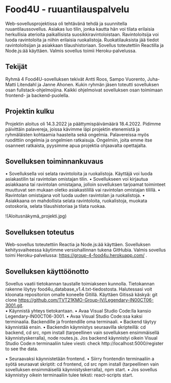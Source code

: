 # Food4U - ruuantilauspalvelu
Web-sovellusprojektissa oli tehtävänä tehdä ja suunnitella ruuantilaussovellus. Asiakas luo tilin, jonka kautta hän voi tilata erilaisia herkullisia aterioita paikallisista suosikkiravintoloistaan. Ravintoloitsija voi luoda ravintoloita ja niihin erilaisia ruokalistoja. Ruokatilauksista jää tiedot ravintoloitsijan ja asiakkaan tilaushistoriaan. Sovellus toteutettiin Reactilla ja Node.js:ää käyttäen. Valmis sovellus toimii Heroku-palvelussa. 

## Tekijät
Ryhmä 4 Food4U-sovelluksen tekivät Antti Roos, Sampo Vuorento, Juha-Matti Litendahl ja Janne Ahonen. Kukin ryhmän jäsen toteutti sovelluksen osan fullstack-ohjelmoijina. Kaikki ohjelmoivat sovelluksen osan toimimaan frontend- ja backend-puolella. 

## Projektin kulku
Projektin aloitus oli 14.3.2022 ja päättymispäivämäärä 18.4.2022. Pidimme päivittäin palavereja, joissa kävimme läpi projektin etenemistä ja ryhmäläisten kohtaamia haasteita sekä ongelmia. Palavereissa myös ruodittiin ongelmia ja ongelmien ratkaisuja. Ongelmiin, joita emme itse osanneet ratkaista, pyysimme apua projektia ohjaavalta opettajalta.

## Sovelluksen toiminnankuvaus
•	Sovelluksella voi selata ravintoloita ja ruokalistoja. Käyttäjä voi luoda asiakastilin tai ravintolan omistajan tilin.
•	Sovellukseen voi kirjautua asiakkaana tai ravintolan omistajana, jolloin sovelluksen tarjoamat toiminteet muuttuvat sen mukaan oletko asiakastilillä vai ravintolan omistajan tilillä.
•	Ravintolan omistajana voit luoda uuden ravintolan ja ruokalistoja. 
•	Asiakkaana on mahdollista selata ravintoloita, ruokalistoja, muokata ostoskoria, selata tilaushistoriaa ja tilata ruokaa.

!(Aloitusnäkymä_projekti.jpg)

## Sovelluksen toteutus 
Web-sovellus toteutettiin Reactia ja Node.js:ää käyttäen. Sovelluksen kehitysvaiheessa käytimme versiohallinnan tukena GitHubia. Valmis sovellus toimi Heroku-palvelussa: https://group-4-food4u.herokuapp.com/ .

## Sovelluksen käyttöönotto
Sovellus vaatii tietokannan taustalle toimiakseen kunnolla. Tietokannan rakenne löytyy food4u_database_v1.4.txt-tiedostosta.
Halutessasi voit kloonata repositorion omalle koneelle Gitillä.  Käyttäen Gitissä käskyä: git clone https://github.com/TVT21KMO-Group-IV/Legendary-IN00CT06-3001.git.  
•	Käynnistä yhteys tietokantaan.
•	Avaa Visual Studio Code:lla kansio Legendary-IN00CT06-3001.
•	Avaa Visual Studio Code:ssa kaksi terminaalia. Backendille ja frontendille oma terminaali.
•	Backend täytyy käynnistää ensin.
•	Backendin käynnistys seuraavilla skripteillä: cd backend, cd src, npm install (tarpeellinen vain sovelluksen ensimmäisellä käynnistyskerralla), node routes.js.
Jos backend käynnistyi oikein Visual Studio Code:n terminaaliin tulee viesti: check http://localhost:5000/register to see the data. 

•	Seuraavaksi käynnistetään frontend.
•	Siirry frontendin terminaaliin a syötä seuraavat skriptit: cd frontend, cd src npm install (tarpeellinen vain sovelluksen ensimmäisellä käynnistyskerralla), npm start.
•	Jos sovellus käynnistyy oikein terminaaliin tulee teksti: react-scripts start.

 

